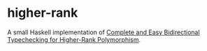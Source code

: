 # higher-rank

A small Haskell implementation of [Complete and Easy Bidirectional Typechecking
for Higher-Rank Polymorphism][complete-and-easy].

[complete-and-easy]: http://www.cs.cmu.edu/~joshuad/papers/bidir/
